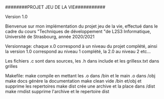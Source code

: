 ########PROJET JEU DE LA VIE###########
 
 Version 1.0

Bienvenue sur mon implémentation du projet jeu de la vie,
effectué dans le cadre du cours "Techniques de développement "de L2S3 Informatique,
Université de Strasbourg, année 2020/2021

Versionnage: chaque x.0 correspond à un niveau du projet complété, ainsi la version 1.0
			correspond au niveau 1 complété, la 2.0 au niveau 2 etc...

Les fichiers .c sont dans sources, les .h dans include et les grillesx.txt dans grilles

Makefile: make compile en mettant les .o dans /bin et le main .o dans /obj 
		  make docs génère la documentation
		  make clean vide /bin et/obj et supprime les repertoires
		  make dist crée une archive et la place dans /dist
		  make rmdist supprime l'archive et le repertoire dist
		  
